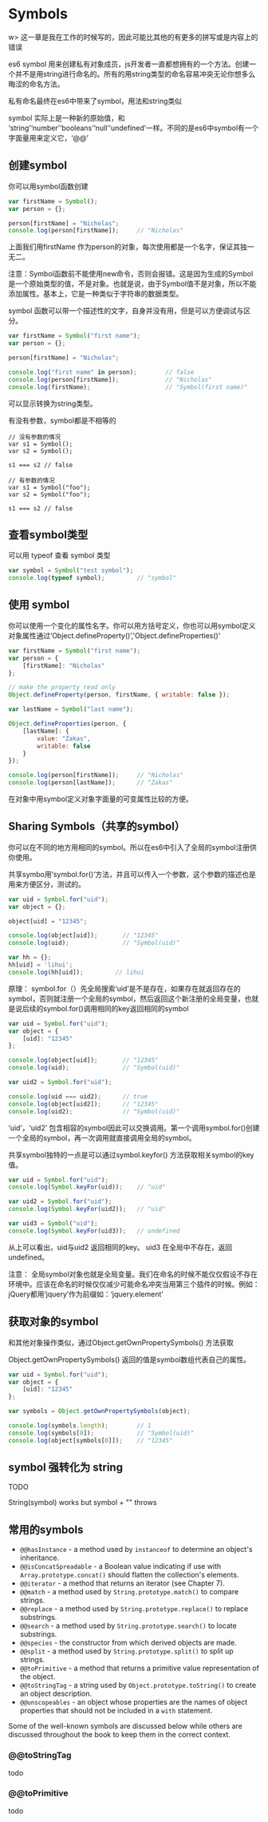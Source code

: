 # Symbols

w> 这一章是我在工作的时候写的，因此可能比其他的有更多的拼写或是内容上的错误

es6 symbol 用来创建私有对象成员，js开发者一直都想拥有的一个方法。创建一个并不是用string进行命名的。所有的用string类型的命名容易冲突无论你想多么晦涩的命名方法。

私有命名最终在es6中带来了symbol，用法和string类似

symbol 实际上是一种新的原始值，和 ‘string’‘number’‘booleans’‘null’‘undefined’一样。不同的是es6中symbol有一个字面量用来定义它，‘@@’

## 创建symbol

你可以用symbol函数创建

```js
var firstName = Symbol();
var person = {};

person[firstName] = "Nicholas";
console.log(person[firstName]);     // "Nicholas"
```

上面我们用firstName 作为person的对象，每次使用都是一个名字，保证其独一无二。

注意：Symbol函数前不能使用new命令，否则会报错。这是因为生成的Symbol是一个原始类型的值，不是对象。也就是说，由于Symbol值不是对象，所以不能添加属性。基本上，它是一种类似于字符串的数据类型。

symbol 函数可以带一个描述性的文字，自身并没有用，但是可以方便调试与区分。

```js
var firstName = Symbol("first name");
var person = {};

person[firstName] = "Nicholas";

console.log("first name" in person);        // false
console.log(person[firstName]);             // "Nicholas"
console.log(firstName);                     // "Symbol(first name)"
```

可以显示转换为string类型。

有没有参数，symbol都是不相等的

```
// 没有参数的情况
var s1 = Symbol();
var s2 = Symbol();

s1 === s2 // false

// 有参数的情况
var s1 = Symbol("foo");
var s2 = Symbol("foo");

s1 === s2 // false
```

## 查看symbol类型

可以用 typeof 查看 symbol 类型

```js
var symbol = Symbol("test symbol");
console.log(typeof symbol);         // "symbol"
```

##  使用 symbol

你可以使用一个变化的属性名字。你可以用方括号定义，你也可以用symbol定义对象属性通过‘Object.defineProperty()’,'Object.defineProperties()'

```js
var firstName = Symbol("first name");
var person = {
    [firstName]: "Nicholas"
};

// make the property read only
Object.defineProperty(person, firstName, { writable: false });

var lastName = Symbol("last name");

Object.defineProperties(person, {
    [lastName]: {
        value: "Zakas",
        writable: false
    }
});

console.log(person[firstName]);     // "Nicholas"
console.log(person[lastName]);      // "Zakas"
```

在对象中用symbol定义对象字面量的可变属性比较的方便。

## Sharing Symbols（共享的symbol）

你可以在不同的地方用相同的symbol。所以在es6中引入了全局的symbol注册供你使用。

共享symbo用‘symbol.for()’方法，并且可以传入一个参数，这个参数的描述也是用来方便区分，测试的。

```js
var uid = Symbol.for("uid");
var object = {};

object[uid] = "12345";

console.log(object[uid]);       // "12345"
console.log(uid);               // "Symbol(uid)"

var hh = {};
hh[uid] = 'lihui';
console.log(hh[uid]);         // lihui
```

原理： symbol.for（）先全局搜索‘uid’是不是存在，如果存在就返回存在的symbol，否则就注册一个全局的symbol，然后返回这个新注册的全局变量，也就是说后续的symbol.for()调用相同的key返回相同的symbol

```js
var uid = Symbol.for("uid");
var object = {
    [uid]: "12345"
};

console.log(object[uid]);       // "12345"
console.log(uid);               // "Symbol(uid)"

var uid2 = Symbol.for("uid");

console.log(uid === uid2);      // true
console.log(object[uid2]);      // "12345"
console.log(uid2);              // "Symbol(uid)"
```

‘uid’，‘uid2’ 包含相容的symbol因此可以交换调用。第一个调用symbol.for()创建一个全局的symbol，再一次调用就直接调用全局的symbol。

共享symbol独特的一点是可以通过symbol.keyfor() 方法获取相关symbol的key值。

```js
var uid = Symbol.for("uid");
console.log(Symbol.keyFor(uid));    // "uid"

var uid2 = Symbol.for("uid");
console.log(Symbol.keyFor(uid2));   // "uid"

var uid3 = Symbol("uid");
console.log(Symbol.keyFor(uid3));   // undefined
```

从上可以看出，uid与uid2 返回相同的key。 uid3 在全局中不存在，返回undefined。

注意： 全局symbol对象也就是全局变量。我们在命名的时候不能仅仅假设不存在环境中。应该在命名的时候仅仅减少可能命名冲突当用第三个插件的时候。例如： jQuery都用‘jquery’作为前缀如：‘jquery.element’

## 获取对象的symbol

和其他对象操作类似，通过Object.getOwnPropertySymbols() 方法获取

Object.getOwnPropertySymbols() 返回的值是symbol数组代表自己的属性。

```js
var uid = Symbol.for("uid");
var object = {
    [uid]: "12345"
};

var symbols = Object.getOwnPropertySymbols(object);

console.log(symbols.length);        // 1
console.log(symbols[0]);            // "Symbol(uid)"
console.log(object[symbols[0]]);    // "12345"
```

## symbol 强转化为 string

TODO

String(symbol) works but symbol + "" throws

## 常用的symbols

* `@@hasInstance` - a method used by `instanceof` to determine an object's inheritance.
* `@@isConcatSpreadable` - a Boolean value indicating if use with `Array.prototype.concat()` should flatten the collection's elements.
* `@@iterator` - a method that returns an iterator (see Chapter 7).
* `@@match` - a method used by `String.prototype.match()` to compare strings.
* `@@replace` - a method used by `String.prototype.replace()` to replace substrings.
* `@@search` - a method used by `String.prototype.search()` to locate substrings.
* `@@species` - the constructor from which derived objects are made.
* `@@split` - a method used by `String.prototype.split()` to split up strings.
* `@@toPrimitive` - a method that returns a primitive value representation of the object.
* `@@toStringTag` - a string used by `Object.prototype.toString()` to create an object description.
* `@@unscopeables` - an object whose properties are the names of object properties that should not be included in a `with` statement.

Some of the well-known symbols are discussed below while others are discussed throughout the book to keep them in the correct context.


### @@toStringTag

todo

### @@toPrimitive

todo





